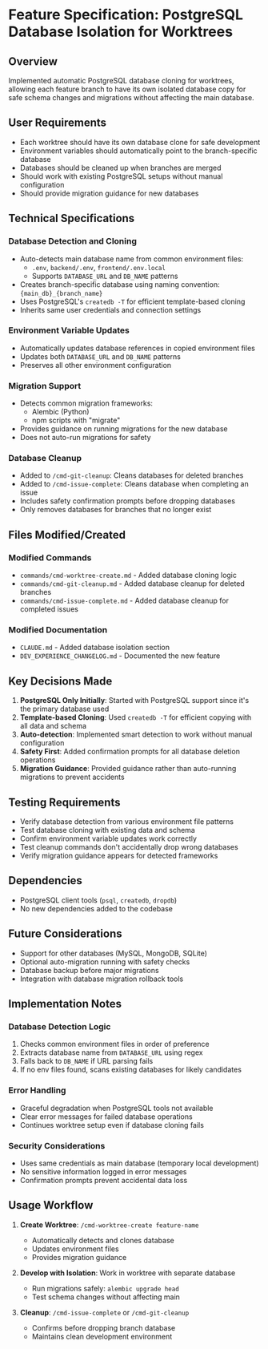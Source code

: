 # Feature Specification: PostgreSQL Database Isolation for Worktrees

## Overview
Implemented automatic PostgreSQL database cloning for worktrees, allowing each feature branch to have its own isolated database copy for safe schema changes and migrations without affecting the main database.

## User Requirements
- Each worktree should have its own database clone for safe development
- Environment variables should automatically point to the branch-specific database
- Databases should be cleaned up when branches are merged
- Should work with existing PostgreSQL setups without manual configuration
- Should provide migration guidance for new databases

## Technical Specifications

### Database Detection and Cloning
- Auto-detects main database name from common environment files:
  - `.env`, `backend/.env`, `frontend/.env.local`
  - Supports `DATABASE_URL` and `DB_NAME` patterns
- Creates branch-specific database using naming convention: `{main_db}_{branch_name}`
- Uses PostgreSQL's `createdb -T` for efficient template-based cloning
- Inherits same user credentials and connection settings

### Environment Variable Updates
- Automatically updates database references in copied environment files
- Updates both `DATABASE_URL` and `DB_NAME` patterns
- Preserves all other environment configuration

### Migration Support
- Detects common migration frameworks:
  - Alembic (Python)
  - npm scripts with "migrate"
- Provides guidance on running migrations for the new database
- Does not auto-run migrations for safety

### Database Cleanup
- Added to `/cmd-git-cleanup`: Cleans databases for deleted branches
- Added to `/cmd-issue-complete`: Cleans database when completing an issue
- Includes safety confirmation prompts before dropping databases
- Only removes databases for branches that no longer exist

## Files Modified/Created

### Modified Commands
- `commands/cmd-worktree-create.md` - Added database cloning logic
- `commands/cmd-git-cleanup.md` - Added database cleanup for deleted branches
- `commands/cmd-issue-complete.md` - Added database cleanup for completed issues

### Modified Documentation
- `CLAUDE.md` - Added database isolation section
- `DEV_EXPERIENCE_CHANGELOG.md` - Documented the new feature

## Key Decisions Made

1. **PostgreSQL Only Initially**: Started with PostgreSQL support since it's the primary database used
2. **Template-based Cloning**: Used `createdb -T` for efficient copying with all data and schema
3. **Auto-detection**: Implemented smart detection to work without manual configuration
4. **Safety First**: Added confirmation prompts for all database deletion operations
5. **Migration Guidance**: Provided guidance rather than auto-running migrations to prevent accidents

## Testing Requirements
- Verify database detection from various environment file patterns
- Test database cloning with existing data and schema
- Confirm environment variable updates work correctly
- Test cleanup commands don't accidentally drop wrong databases
- Verify migration guidance appears for detected frameworks

## Dependencies
- PostgreSQL client tools (`psql`, `createdb`, `dropdb`)
- No new dependencies added to the codebase

## Future Considerations
- Support for other databases (MySQL, MongoDB, SQLite)
- Optional auto-migration running with safety checks
- Database backup before major migrations
- Integration with database migration rollback tools

## Implementation Notes

### Database Detection Logic
1. Checks common environment files in order of preference
2. Extracts database name from `DATABASE_URL` using regex
3. Falls back to `DB_NAME` if URL parsing fails
4. If no env files found, scans existing databases for likely candidates

### Error Handling
- Graceful degradation when PostgreSQL tools not available
- Clear error messages for failed database operations
- Continues worktree setup even if database cloning fails

### Security Considerations
- Uses same credentials as main database (temporary local development)
- No sensitive information logged in error messages
- Confirmation prompts prevent accidental data loss

## Usage Workflow

1. **Create Worktree**: `/cmd-worktree-create feature-name`
   - Automatically detects and clones database
   - Updates environment files
   - Provides migration guidance

2. **Develop with Isolation**: Work in worktree with separate database
   - Run migrations safely: `alembic upgrade head`
   - Test schema changes without affecting main

3. **Cleanup**: `/cmd-issue-complete` or `/cmd-git-cleanup`
   - Confirms before dropping branch database
   - Maintains clean development environment